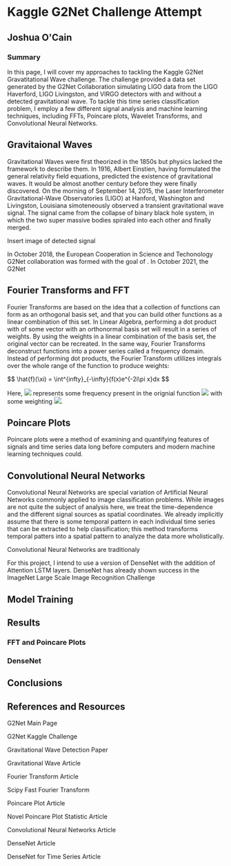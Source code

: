 # Kaggle G2Net Challenge Attempt
## Joshua O'Cain

### Summary

In this page, I will cover my approaches to tackling the Kaggle G2Net Gravatitational Wave challenge. The challenge provided a data set generated
by the G2Net Collaboration simulating LIGO data from the LIGO Haverford, LIGO Livingston, and VIRGO detectors with and without a detected gravitational
wave. To tackle this time series classification problem, I employ a few different signal analysis and machine learning techniques, including FFTs,
Poincare plots, Wavelet Transforms, and Convolutional Neural Networks.


## Gravitaional Waves

Gravitational Waves were first theorized in the 1850s but physics lacked the framework to describe them. In 1916, Albert Einstien, having formulated the general relativity field equations, predicted the existence of gravitational waves. It would be almost another century before they were finally discovered. On the morning of September 14, 2015, the Laser Interferometer Gravitational-Wave Observatories (LIGO) at Hanford, Washington and Livingston, Louisiana simoteneously observed a transient gravitational wave signal. The signal came from the collapse of binary black hole system, in which the two super massive bodies spiraled into each other and finally merged. 

Insert image of detected signal

In October 2018, the European Cooperation in Science and Techonology G2Net collaboration was formed with the goal of . In October 2021, the G2Net

## Fourier Transforms and FFT

Fourier Transforms are based on the idea that a collection of functions can form as an orthogonal basis set, and that you
can build other functions as a linear combination of this set. In Linear Algebra, performing a dot product with of some vector with an orthonormal basis set will result in a series of weights. By using the weights in a linear combination of the basis set, the original vector can be recreated. In the same way, Fourier Transforms deconstruct functions into a power series called a frequency domain. Instead of performing dot products, the Fourier Transform utlilizes integrals over the whole range of the function to produce weights:

$$ \hat{f}(\xi) = \int^{infty}_{-\infty}{f(x)e^{-2i\pi x}dx $$

Here, <img src="https://render.githubusercontent.com/render/math?\xi"> represents some frequency present in the orignial function <img src="https://render.githubusercontent.com/render/math?\f(x)"> with some weighting <img src="https://render.githubusercontent.com/render/math?\hat{f}(x)">. 
## Poincare Plots

Poincare plots were a method of examining and quantifying features of signals and time series data long before computers and modern machine learning techniques could. 

## Convolutional Neural Networks

Convolutional Neural Networks are special variation of Artificial Neural Networks commonly applied to image classification problems. While images are not quite the subject of analysis here, we treat the time-dependence and the different signal sources as spatial coordinates. We already implicitly assume that there is some temporal pattern in each individual time series that can be extracted to help classification; this method transforms temporal patters into a spatial pattern to analyze the data more wholistically. 

Convolutional Neural Networks are traditionaly 

For this project, I intend to use a version of DenseNet with the addition of Attention LSTM layers. DenseNet has already shown success in the ImageNet Large Scale Image Recognition Challenge

## Model Training

## Results

### FFT and Poincare Plots

### DenseNet 

## Conclusions

## References and Resources

G2Net Main Page

G2Net Kaggle Challenge

Gravitational Wave Detection Paper

Gravitational Wave Article

Fourier Transform Article

Scipy Fast Fourier Transform

Poincare Plot Article

Novel Poincare Plot Statistic Article

Convolutional Neural Networks Article

DenseNet Article

DenseNet for Time Series Article
